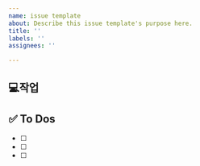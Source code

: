 ```yaml
---
name: issue template
about: Describe this issue template's purpose here.
title: ''
labels: ''
assignees: ''

---
```


## 💻작업

## ✅ To Dos
- [ ]
- [ ]
- [ ]
